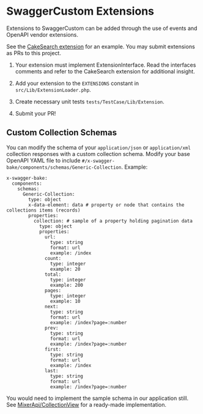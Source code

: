 # SwaggerCustom Extensions

Extensions to SwaggerCustom can be added through the use of events and OpenAPI vendor extensions.

See the [CakeSearch extension](https://github.com/cnizzardini/cakephp-swagger-bake/tree/master/src/Lib/Extension) for an example. You may submit extensions as PRs to this project.

1. Your extension must implement ExtensionInterface. Read the interfaces comments and refer to the CakeSearch
   extension for additional insight.

2. Add your extension to the `EXTENSIONS` constant in `src/Lib/ExtensionLoader.php`.

3. Create necessary unit tests `tests/TestCase/Lib/Extension`.

4. Submit your PR!

## Custom Collection Schemas

You can modify the schema of your `application/json` or `application/xml` collection responses with a custom collection 
schema. Modify your base OpenAPI YAML file to include `#/x-swagger-bake/components/schemas/Generic-Collection`. Example:

```
x-swagger-bake:
  components:
    schemas:
      Generic-Collection:
        type: object
        x-data-element: data # property or node that contains the collections items (records)
        properties:
          collection: # sample of a property holding pagination data
            type: object
            properties:
              url:
                type: string
                format: url
                example: /index
              count:
                type: integer
                example: 20
              total:
                type: integer
                example: 200
              pages:
                type: integer
                example: 10
              next:
                type: string
                format: url
                example: /index?page=:number
              prev:
                type: string
                format: url
                example: /index?page=:number
              first:
                type: string
                format: url
                example: /index
              last:
                type: string
                format: url
                example: /index?page=:number
```

You would need to implement the sample schema in our application still. See 
[MixerApi/CollectionView](https://github.com/mixerapi/collection-view) for a ready-made implementation.
